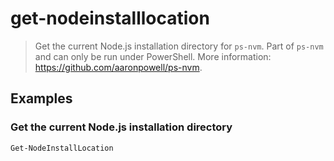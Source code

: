# get-nodeinstalllocation

> Get the current Node.js installation directory for `ps-nvm`. Part of `ps-nvm` and can only be run under PowerShell. More information: <https://github.com/aaronpowell/ps-nvm>.

## Examples

### Get the current Node.js installation directory

```bash
Get-NodeInstallLocation
```
